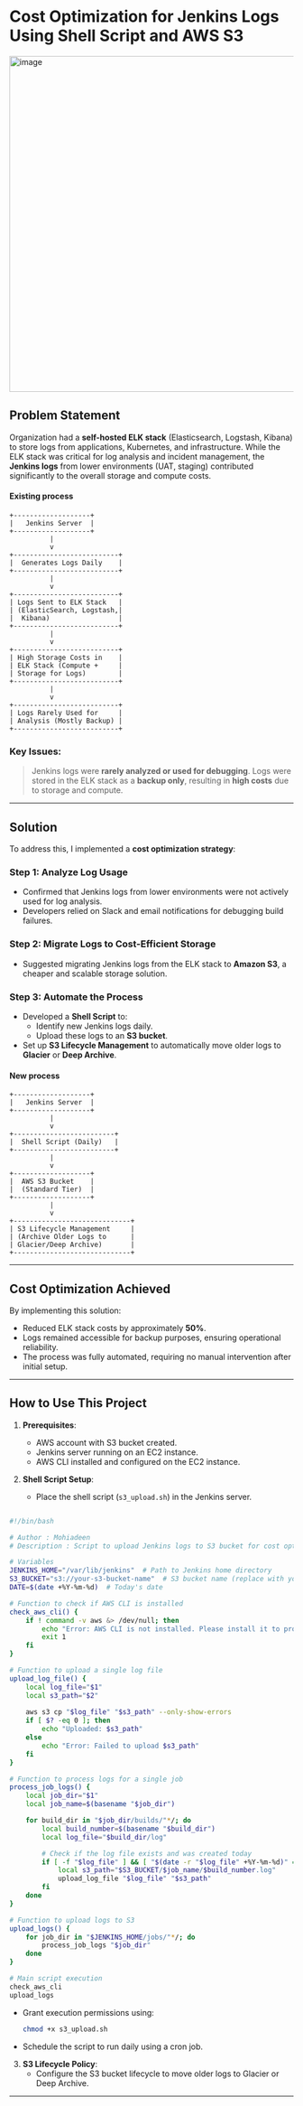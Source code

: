 # Cost Optimization for Jenkins Logs Using Shell Script and AWS S3

<img width="595" alt="image" src="https://github.com/user-attachments/assets/c1452f87-f954-418b-9b7c-362f13606391" />


## Problem Statement

Organization had a **self-hosted ELK stack** (Elasticsearch, Logstash, Kibana) to store logs from applications, Kubernetes, and infrastructure. 
While the ELK stack was critical for log analysis and incident management, the **Jenkins logs** from lower environments (UAT, staging) contributed 
significantly to the overall storage and compute costs.

#### Existing process
```
+-------------------+
|   Jenkins Server  |
+-------------------+
          |
          v
+--------------------------+
|  Generates Logs Daily    |
+--------------------------+
          |
          v
+--------------------------+
| Logs Sent to ELK Stack   |
| (ElasticSearch, Logstash,|
|  Kibana)                 |
+--------------------------+
          |
          v
+--------------------------+
| High Storage Costs in    |
| ELK Stack (Compute +     |
| Storage for Logs)        |
+--------------------------+
          |
          v
+--------------------------+
| Logs Rarely Used for     |
| Analysis (Mostly Backup) |
+--------------------------+
```
### Key Issues:

> Jenkins logs were **rarely analyzed or used for debugging**.
> Logs were stored in the ELK stack as a **backup only**, resulting in **high costs** due to storage and compute.

---

## Solution

To address this, I implemented a **cost optimization strategy**:

### Step 1: Analyze Log Usage
- Confirmed that Jenkins logs from lower environments were not actively used for log analysis.
- Developers relied on Slack and email notifications for debugging build failures.

### Step 2: Migrate Logs to Cost-Efficient Storage
- Suggested migrating Jenkins logs from the ELK stack to **Amazon S3**, a cheaper and scalable storage solution.

### Step 3: Automate the Process
- Developed a **Shell Script** to:
  - Identify new Jenkins logs daily.
  - Upload these logs to an **S3 bucket**.
- Set up **S3 Lifecycle Management** to automatically move older logs to **Glacier** or **Deep Archive**.

#### New process

```
+-------------------+
|   Jenkins Server  |
+-------------------+
          |
          v
+-------------------------+
|  Shell Script (Daily)   |
+-------------------------+
          |
          v
+-------------------+
|  AWS S3 Bucket    |
|  (Standard Tier)  |
+-------------------+
          |
          v
+-----------------------------+
| S3 Lifecycle Management     |
| (Archive Older Logs to      |
| Glacier/Deep Archive)       |
+-----------------------------+
```

---

## Cost Optimization Achieved

By implementing this solution:
- Reduced ELK stack costs by approximately **50%**.
- Logs remained accessible for backup purposes, ensuring operational reliability.
- The process was fully automated, requiring no manual intervention after initial setup.

---

## How to Use This Project

1. **Prerequisites**:
   - AWS account with S3 bucket created.
   - Jenkins server running on an EC2 instance.
   - AWS CLI installed and configured on the EC2 instance.

2. **Shell Script Setup**:
   - Place the shell script (`s3_upload.sh`) in the Jenkins server.
  
```bash

#!/bin/bash

# Author : Mohiadeen
# Description : Script to upload Jenkins logs to S3 bucket for cost optimization

# Variables
JENKINS_HOME="/var/lib/jenkins"  # Path to Jenkins home directory
S3_BUCKET="s3://your-s3-bucket-name"  # S3 bucket name (replace with your bucket)
DATE=$(date +%Y-%m-%d)  # Today's date

# Function to check if AWS CLI is installed
check_aws_cli() {
    if ! command -v aws &> /dev/null; then
        echo "Error: AWS CLI is not installed. Please install it to proceed."
        exit 1
    fi
}

# Function to upload a single log file
upload_log_file() {
    local log_file="$1"
    local s3_path="$2"
    
    aws s3 cp "$log_file" "$s3_path" --only-show-errors
    if [ $? -eq 0 ]; then
        echo "Uploaded: $s3_path"
    else
        echo "Error: Failed to upload $s3_path"
    fi
}

# Function to process logs for a single job
process_job_logs() {
    local job_dir="$1"
    local job_name=$(basename "$job_dir")

    for build_dir in "$job_dir/builds/"*/; do
        local build_number=$(basename "$build_dir")
        local log_file="$build_dir/log"

        # Check if the log file exists and was created today
        if [ -f "$log_file" ] && [ "$(date -r "$log_file" +%Y-%m-%d)" == "$DATE" ]; then
            local s3_path="$S3_BUCKET/$job_name/$build_number.log"
            upload_log_file "$log_file" "$s3_path"
        fi
    done
}

# Function to upload logs to S3
upload_logs() {
    for job_dir in "$JENKINS_HOME/jobs/"*/; do
        process_job_logs "$job_dir"
    done
}

# Main script execution
check_aws_cli
upload_logs

```

   - Grant execution permissions using:
     ```bash
     chmod +x s3_upload.sh
     ```
   - Schedule the script to run daily using a cron job.

3. **S3 Lifecycle Policy**:
   - Configure the S3 bucket lifecycle to move older logs to Glacier or Deep Archive.

---

